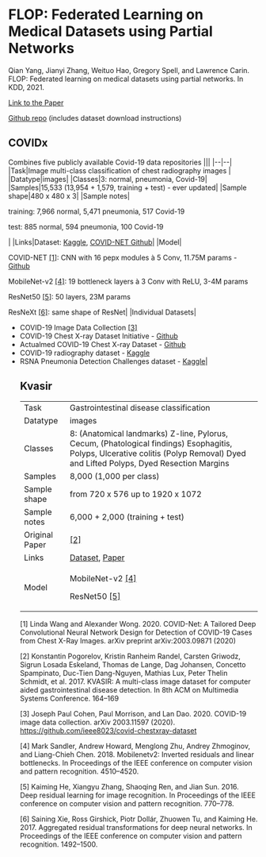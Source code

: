 # FLOP: Federated Learning on Medical Datasets using Partial Networks

Qian Yang, Jianyi Zhang, Weituo Hao, Gregory Spell, and Lawrence Carin. FLOP: Federated learning on medical datasets using partial networks. In KDD, 2021.

[Link to the Paper](https://dl.acm.org/doi/abs/10.1145/3447548.3467185)

[Github repo](https://github.com/jianyizhang123/FLOP) (includes dataset download instructions)

## COVIDx
Combines five publicly available Covid-19 data repositories
|||
|--|--|
|Task|Image multi-class classification of chest radiography images |
|Datatype|images|
|Classes|3: normal, pneumonia, Covid-19|
|Samples|15,533 (13,954 + 1,579, training + test) - ever updated|
|Sample shape|480 x 480 x 3|
|Sample notes|<p>training: 7,966 normal, 5,471 pneumonia, 517 Covid-19</p><p>test: 885 normal, 594 pneumonia, 100 Covid-19</p>|
|Links|Dataset: [Kaggle](https://www.kaggle.com/datasets/andyczhao/covidx-cxr2), [COVID-NET Github](https://github.com/lindawangg/COVID-Net)|
|Model|<p>COVID-NET [[1]](#1): CNN with 16 pepx modules à 5 Conv, 11.75M params - [Github](https://github.com/lindawangg/COVID-Net) <p>MobileNet-v2 [[4]](#4): 19 bottleneck layers à 3 Conv with ReLU, 3-4M params <p>ResNet50 [[5]](#5): 50 layers, 23M params <p>ResNeXt [[6]](#6): same shape of ResNet|
|Individual Datasets|<ul><li>COVID-19 Image Data Collection [[3]](#3) <li>COVID-19 Chest X-ray Dataset Initiative - [Github](https://github.com/agchung/Figure1-COVID-chestxray-dataset) <li>Actualmed COVID-19 Chest X-ray Dataset - [Github](https://github.com/agchung/Actualmed-COVID-chestxray-dataset) <li>COVID-19 radiography dataset - [Kaggle](https://www.kaggle.com/datasets/tawsifurrahman/covid19-radiography-database) <li>RSNA Pneumonia Detection Challenges dataset - [Kaggle](https://www.kaggle.com/c/rsna-pneumonia-detection-challenge/data)|

## Kvasir
|||
|--|--|
|Task|Gastrointestinal disease classification|
|Datatype|images|
|Classes|8: (Anatomical landmarks) Z-line, Pylorus, Cecum, (Phatological findings) Esophagitis, Polyps, Ulcerative colitis (Polyp Removal) Dyed and Lifted Polyps, Dyed Resection Margins|
|Samples|8,000 (1,000 per class)|
|Sample shape|from 720 x 576 up to 1920 x 1072|
|Sample notes|6,000 + 2,000 (training + test)|
|Original Paper|[[2]](#2)|
|Links|[Dataset](https://datasets.simula.no/kvasir/#data-collection), [Paper](https://dl.acm.org/do/10.1145/3193289/full/)|
|Model|<p>MobileNet-v2 [[4]](#4) <p>ResNet50 [[5]](#5)|

<a id="1">[1]</a>
Linda Wang and Alexander Wong. 2020. COVID-Net: A Tailored Deep Convolutional Neural Network Design for Detection of COVID-19 Cases from Chest X-Ray Images. arXiv preprint arXiv:2003.09871 (2020)

<a id="2">[2]</a>
Konstantin Pogorelov, Kristin Ranheim Randel, Carsten Griwodz, Sigrun Losada Eskeland, Thomas de Lange, Dag Johansen, Concetto Spampinato, Duc-Tien Dang-Nguyen, Mathias Lux, Peter Thelin Schmidt, et al. 2017. KVASIR: A multi-class image dataset for computer aided gastrointestinal disease detection. In 8th ACM on Multimedia Systems Conference. 164–169

<a id="3">[3]</a>
Joseph Paul Cohen, Paul Morrison, and Lan Dao. 2020. COVID-19 image data collection. arXiv 2003.11597 (2020). https://github.com/ieee8023/covid-chestxray-dataset

<a id="4">[4]</a>
Mark Sandler, Andrew Howard, Menglong Zhu, Andrey Zhmoginov, and Liang-Chieh Chen. 2018. Mobilenetv2: Inverted residuals and linear bottlenecks. In Proceedings of the IEEE conference on computer vision and pattern recognition. 4510–4520.

<a id="5">[5]</a>
Kaiming He, Xiangyu Zhang, Shaoqing Ren, and Jian Sun. 2016. Deep residual learning for image recognition. In Proceedings of the IEEE conference on computer vision and pattern recognition. 770–778.

<a id="6">[6]</a>
Saining Xie, Ross Girshick, Piotr Dollár, Zhuowen Tu, and Kaiming He. 2017. Aggregated residual transformations for deep neural networks. In Proceedings of the IEEE conference on computer vision and pattern recognition. 1492–1500.